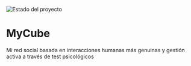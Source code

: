 ![Estado del proyecto](https://img.shields.io/badge/estado-en_construcción-yellow.svg)
# MyCube
Mi red social basada en interacciones humanas más genuinas y gestión activa a través de test psicológicos
